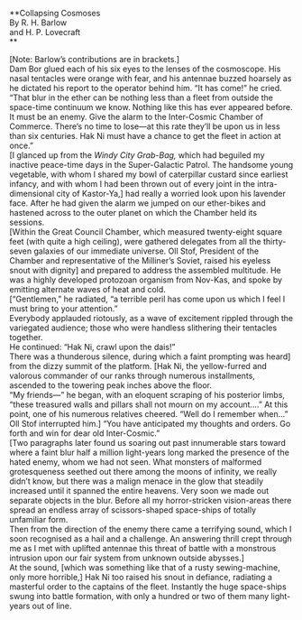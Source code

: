   
**Collapsing Cosmoses  
By R. H. Barlow  
and H. P. Lovecraft  
**  

[Note: Barlow’s contributions are in brackets.]  
Dam Bor glued each of his six eyes to the lenses of the cosmoscope. His nasal
tentacles were orange with fear, and his antennae buzzed hoarsely as he
dictated his report to the operator behind him. “It has come!” he cried. “That
blur in the ether can be nothing less than a fleet from outside the space-time
continuum we know. Nothing like this has ever appeared before. It must be an
enemy. Give the alarm to the Inter-Cosmic Chamber of Commerce. There’s no time
to lose—at this rate they’ll be upon us in less than six centuries. Hak Ni
must have a chance to get the fleet in action at once.”  
[I glanced up from the _Windy City Grab-Bag,_ which had beguiled my inactive
peace-time days in the Super-Galactic Patrol. The handsome young vegetable,
with whom I shared my bowl of caterpillar custard since earliest infancy, and
with whom I had been thrown out of every joint in the intra-dimensional city
of Kastor-Ya,] had really a worried look upon his lavender face. After he had
given the alarm we jumped on our ether-bikes and hastened across to the outer
planet on which the Chamber held its sessions.  
[Within the Great Council Chamber, which measured twenty-eight square feet
(with quite a high ceiling), were gathered delegates from all the thirty-seven
galaxies of our immediate universe. Oll Stof, President of the Chamber and
representative of the Milliner’s Soviet, raised his eyeless snout with
dignity] and prepared to address the assembled multitude. He was a highly
developed protozoan organism from Nov-Kas, and spoke by emitting alternate
waves of heat and cold.  
[“Gentlemen,” he radiated, “a terrible peril has come upon us which I feel I
must bring to your attention.”  
Everybody applauded riotously, as a wave of excitement rippled through the
variegated audience; those who were handless slithering their tentacles
together.  
He continued: “Hak Ni, crawl upon the dais!”  
There was a thunderous silence, during which a faint prompting was heard] from
the dizzy summit of the platform. [Hak Ni, the yellow-furred and valorous
commander of our ranks through numerous installments, ascended to the towering
peak inches above the floor.  
“My friends—” he began, with an eloquent scraping of his posterior limbs,
“these treasured walls and pillars shall not mourn on my account....” At this
point, one of his numerous relatives cheered. “Well do I remember when...”  
Oll Stof interrupted him.] “You have anticipated my thoughts and orders. Go
forth and win for dear old Inter-Cosmic.”  
[Two paragraphs later found us soaring out past innumerable stars toward where
a faint blur half a million light-years long marked the presence of the hated
enemy, whom we had not seen. What monsters of malformed grotesqueness seethed
out there among the moons of infinity, we really didn’t know, but there was a
malign menace in the glow that steadily increased until it spanned the entire
heavens. Very soon we made out separate objects in the blur. Before all my
horror-stricken vision-areas there spread an endless array of scissors-shaped
space-ships of totally unfamiliar form.  
Then from the direction of the enemy there came a terrifying sound, which I
soon recognised as a hail and a challenge. An answering thrill crept through
me as I met with uplifted antennae this threat of battle with a monstrous
intrusion upon our fair system from unknown outside abysses.]  
At the sound, [which was something like that of a rusty sewing-machine, only
more horrible,] Hak Ni too raised his snout in defiance, radiating a masterful
order to the captains of the fleet. Instantly the huge space-ships swung into
battle formation, with only a hundred or two of them many light-years out of
line.  

